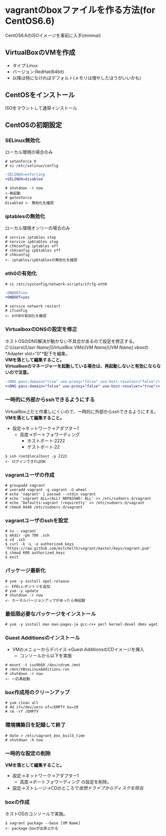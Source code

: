 # vagrantのboxファイルを作る方法(for CentOS6.6)

CentOS6.6のISOイメージを事前に入手(minimal)

## VirtualBoxのVMを作成

* タイプ:Linux
* バージョン:RedHat(64bit)
* 以降は特になければデフォルト(メモリは増やしたほうがいいかも)

## CentOSをインストール

ISOをマウントして通常インストール

## CentOSの初期設定

### SELinux無効化
ローカル環境の場合のみ

```console
# setenforce 0
# vi /etc/selinux/config
```
```diff
-SELINUX=enforcing
+SELINUX=disabled
```
```console
# shutdown -r now
<-再起動
# getenforce
Disabled <- 無効化を確認
```

### iptablesの無効化
ローカル環境オンリーの場合のみ

```console
# service iptables stop
# service ip6tables stop
# chkconfig iptables off
# chkconfig ip6tables off
# chkconfig
<- iptables/ip6tablesの無効化を確認
```

### eth0の有効化

```console
# vi /etc/sysconfig/network-scripts/ifcfg-eth0
```
```diff
-ONBOOT=no
+ONBOOT=yes
```
```console
# service network restart
# ifconfig
<- eth0の有効化を確認
```

### VirtualboxのDNSの設定を修正
ホストOSのDNS解決が動かない不具合があるので設定を修正する。  
*C:\\Users\\[User Name]\\VirtualBox VMs\\[VM Name]\\[VM Name].vbox*の*Adapter slot="0"*配下を編集。  
 **VMを落として編集すること。  
   Virtualboxのマネージャーを起動している場合は、再起動しないと有効にならないので注意。**

```diff
-<DNS pass-domain="true" use-proxy="false" use-host-resolver="false"/>
+<DNS pass-domain="false" use-proxy="false" use-host-resolver="true"/>
```

### 一時的に外部からsshできるようにする
VirtualBox上だと作業しにくいので、一時的に外部からsshできるようにする。  
**VMを落として編集すること。**

* 設定->ネットワーク->アダプター1
  * 高度->ポートフォワーディング
    * ホストポート:2222
    * ゲストポート:22
  
```console
$ ssh root@localhost -p 2222
<- ログインできればOK
```

### vagrantユーザの作成

```console
# groupadd vagrant
# useradd vagrant -g vagrant -G wheel
# echo 'vagrant' | passwd --stdin vagrant
# echo 'vagrant ALL=(ALL) NOPASSWD: ALL' >> /etc/sudoers.d/vagrant
# echo 'Defaults:vagrant !requiretty' >> /etc/sudoers.d/vagrant
# chmod 0440 /etc/sudoers.d/vagrant
```

### vagrantユーザのsshを設定

```console
# su - vagrant
$ mkdir -pm 700 .ssh
$ cd .ssh
$ curl -k -L -o authorized_keys 'https://raw.github.com/mitchellh/vagrant/master/keys/vagrant.pub'
$ chmod 600 authorized_keys
$ exit
```

### パッケージ最新化

```console
# yum -y install epel-release
<- EPELレポジトリを追加
# yum -y update
# shutdown -r now
<- カーネルバージョンアップがあったら再起動
```

### 最低限必要なパッケージをインストール

```console
# yum -y install man man-pages-ja gcc-c++ perl kernel-devel dkms wget
```

### Guest Additionsのインストール

* VMのメニューからデバイス->Guest AdditionsのCDイメージを挿入
  * コンソールから以下を実施

```console
# mount -t iso9660 /dev/cdrom /mnt
# /mnt/VBoxLinuxAdditions.run
# shutdown -r now
<- 一応再起動
```

### box作成用のクリーンアップ

```console
# yum clean all
# dd if=/dev/zero of=/EMPTY bs=1M
# rm -rf /EMPTY
```

### 環境構築日を記録して終了

```console
# date > /etc/vagrant_box_build_time
# shutdown -h now
```

### 一時的な設定の削除
**VMを落として編集すること。**

* 設定->ネットワーク->アダプター1
  * 高度->ポートフォワーディング の設定を削除。
* 設定->ストレージ->CDのところで*仮想ドライブからディスクを除去*

### boxの作成
ホストOSのコンソールで実施。

```console
$ vagrant package --base [VM Name]
<- package.boxが出来上がる
```
